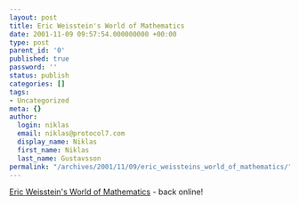 ```yaml
---
layout: post
title: Eric Weisstein's World of Mathematics
date: 2001-11-09 09:57:54.000000000 +00:00
type: post
parent_id: '0'
published: true
password: ''
status: publish
categories: []
tags:
- Uncategorized
meta: {}
author:
  login: niklas
  email: niklas@protocol7.com
  display_name: Niklas
  first_name: Niklas
  last_name: Gustavsson
permalink: "/archives/2001/11/09/eric_weissteins_world_of_mathematics/"
---
```

[Eric Weisstein's World of Mathematics](http://mathworld.wolfram.com/) - back online!

